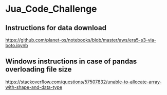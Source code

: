 # Jua_Code_Challenge

## Instructions for data download

https://github.com/planet-os/notebooks/blob/master/aws/era5-s3-via-boto.ipynb

## Windows instructions in case of pandas overloading file size

https://stackoverflow.com/questions/57507832/unable-to-allocate-array-with-shape-and-data-type
